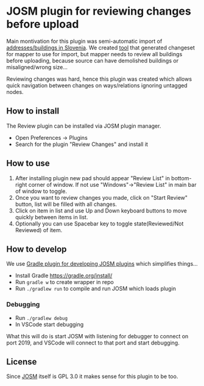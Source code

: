 
# JOSM plugin for reviewing changes before upload

Main montivation for this plugin was semi-automatic import of [addresses/buildings in Slovenia](https://wiki.openstreetmap.org/wiki/Slovenia_Address_Import). We created [tool](https://github.com/DavidKarlas/GursAddressesForOSM/tree/master/OsmGursBuildingImport) that generated changeset for mapper to use for import, but mapper needs to review all buildings before uploading, because source can have demolished buildings or misaligned/wrong size...

Reviewing changes was hard, hence this plugin was created which allows quick navigation between changes on ways/relations ignoring untagged nodes.

## How to install

The Review plugin can be installed via JOSM plugin manager.
  * Open Preferences -> Plugins
  * Search for the plugin "Review Changes" and install it

## How to use

 1) After installing plugin new pad should appear "Review List" in bottom-right corner of window. If not use "Windows"->"Review List" in main bar of window to toggle.
 1) Once you want to review changes you made, click on "Start Review" button, list will be filled with all changes.
 1) Click on item in list and use Up and Down keyboard buttons to move quickly between items in list.
 1) Optionally you can use Spacebar key to toggle state(Reviewed/Not Reviewed) of item.

## How to develop

We use [Gradle plugin for developing JOSM plugins](https://github.com/floscher/gradle-josm-plugin) which simplifies things...
  * Install Gradle https://gradle.org/install/
  * Run `gradle w` to create wrapper in repo
  * Run `./gradlew run` to compile and run JOSM which loads plugin

### Debugging

  * Run `./gradlew debug`
  * In VSCode start debugging

What this will do is start JOSM with listening for debugger to connect on port 2019, and VSCode will connect to that port and start debugging.

## License
Since [JOSM](https://github.com/JOSM/josm) itself is GPL 3.0 it makes sense for this plugin to be too.
